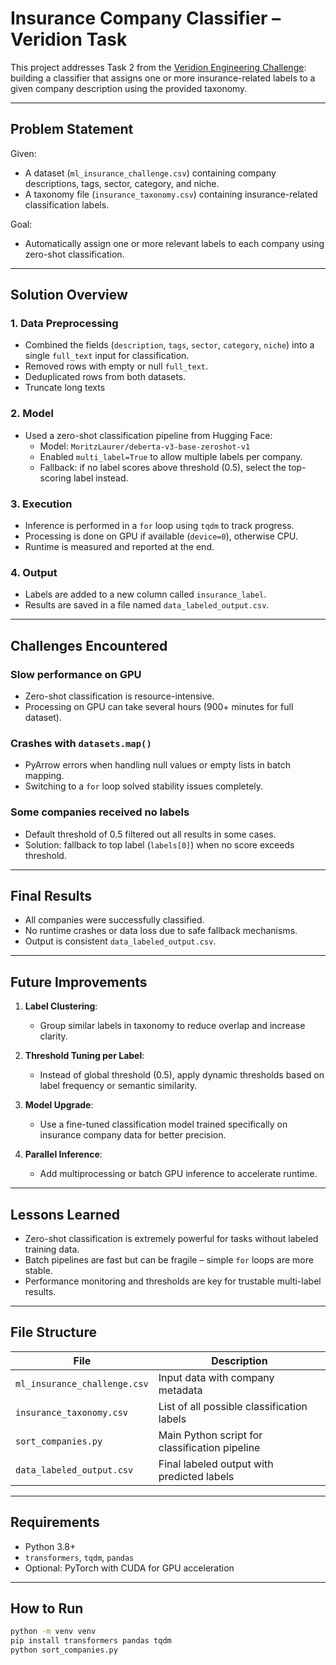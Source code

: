 # Insurance Company Classifier – Veridion Task

This project addresses Task 2 from the [Veridion Engineering Challenge](https://veridion.com/engineering-challenges/): building a classifier that assigns one or more insurance-related labels to a given company description using the provided taxonomy.

---

## Problem Statement

Given:

- A dataset (`ml_insurance_challenge.csv`) containing company descriptions, tags, sector, category, and niche.
- A taxonomy file (`insurance_taxonomy.csv`) containing insurance-related classification labels.

Goal:

- Automatically assign one or more relevant labels to each company using zero-shot classification.

---

## Solution Overview

### 1. **Data Preprocessing**

- Combined the fields (`description`, `tags`, `sector`, `category`, `niche`) into a single `full_text` input for classification.
- Removed rows with empty or null `full_text`.
- Deduplicated rows from both datasets.
- Truncate long texts

### 2. **Model**

- Used a zero-shot classification pipeline from Hugging Face:
  - Model: `MoritzLaurer/deberta-v3-base-zeroshot-v1`
  - Enabled `multi_label=True` to allow multiple labels per company.
  - Fallback: if no label scores above threshold (0.5), select the top-scoring label instead.

### 3. **Execution**

- Inference is performed in a `for` loop using `tqdm` to track progress.
- Processing is done on GPU if available (`device=0`), otherwise CPU.
- Runtime is measured and reported at the end.

### 4. **Output**

- Labels are added to a new column called `insurance_label`.
- Results are saved in a file named `data_labeled_output.csv`.

---

## Challenges Encountered

### Slow performance on GPU

- Zero-shot classification is resource-intensive.
- Processing on GPU can take several hours (900+ minutes for full dataset).

### Crashes with `datasets.map()`

- PyArrow errors when handling null values or empty lists in batch mapping.
- Switching to a `for` loop solved stability issues completely.

### Some companies received no labels

- Default threshold of 0.5 filtered out all results in some cases.
- Solution: fallback to top label (`labels[0]`) when no score exceeds threshold.

---

## Final Results

- All companies were successfully classified.
- No runtime crashes or data loss due to safe fallback mechanisms.
- Output is consistent  `data_labeled_output.csv`.

---

## Future Improvements

1. **Label Clustering**:
   - Group similar labels in taxonomy to reduce overlap and increase clarity.

2. **Threshold Tuning per Label**:
   - Instead of global threshold (0.5), apply dynamic thresholds based on label frequency or semantic similarity.

3. **Model Upgrade**:
   - Use a fine-tuned classification model trained specifically on insurance company data for better precision.

4. **Parallel Inference**:
   - Add multiprocessing or batch GPU inference to accelerate runtime.

---

## Lessons Learned

- Zero-shot classification is extremely powerful for tasks without labeled training data.
- Batch pipelines are fast but can be fragile – simple `for` loops are more stable.
- Performance monitoring and thresholds are key for trustable multi-label results.

---

## File Structure

| File                      | Description                                       |
|---------------------------|---------------------------------------------------|
| `ml_insurance_challenge.csv` | Input data with company metadata                |
| `insurance_taxonomy.csv`     | List of all possible classification labels      |
| `sort_companies.py`          | Main Python script for classification pipeline  |
| `data_labeled_output.csv`    | Final labeled output with predicted labels      |

---

## Requirements

- Python 3.8+
- `transformers`, `tqdm`, `pandas`
- Optional: PyTorch with CUDA for GPU acceleration

---

## How to Run

```bash
python -m venv venv
pip install transformers pandas tqdm
python sort_companies.py
